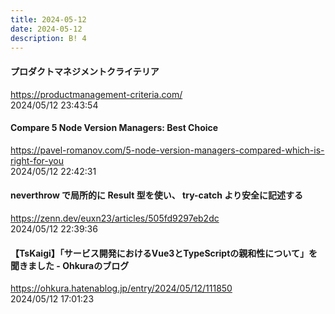 ```yaml
---
title: 2024-05-12
date: 2024-05-12
description: B! 4
---
```


#### プロダクトマネジメントクライテリア
https://productmanagement-criteria.com/<br>
2024/05/12 23:43:54<br>


#### Compare 5 Node Version Managers: Best Choice
https://pavel-romanov.com/5-node-version-managers-compared-which-is-right-for-you<br>
2024/05/12 22:42:31<br>


#### neverthrow で局所的に Result 型を使い、 try-catch より安全に記述する
https://zenn.dev/euxn23/articles/505fd9297eb2dc<br>
2024/05/12 22:39:36<br>


#### 【TsKaigi】「サービス開発におけるVue3とTypeScriptの親和性について」を聞きました - Ohkuraのブログ
https://ohkura.hatenablog.jp/entry/2024/05/12/111850<br>
2024/05/12 17:01:23<br>


